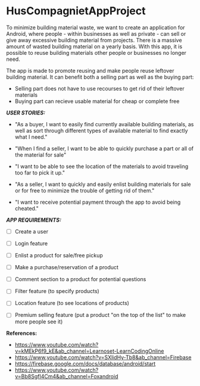 # HusCompagnietAppProject

To minimize building material waste, we want to create an application for Android, where people - within businesses as well as private - can sell or give away excessive building material from projects.
There is a massive amount of wasted building material on a yearly basis. With this app, it is possible to reuse building materials other people or businesses no longer need. 

The app is made to promote reusing and make people reuse leftover building material. It can benefit both a selling part as well as the buying part:
- Selling part does not have to use recourses to get rid of their leftover materials
- Buying part can recieve usable material for cheap or complete free

***USER STORIES:***

-	"As a buyer, I want to easily find currently available building materials, as well as sort through different types of available material to find exactly what I need."
-	"When I find a seller, I want to be able to quickly purchase a part or all of the material for sale"
-	"I want to be able to see the location of the materials to avoid traveling too far to pick it up."

-	"As a seller, I want to quickly and easily enlist building materials for sale or for free to minimize the trouble of getting rid of them."
-	"I want to receive potential payment through the app to avoid being cheated."

***APP REQUIREMENTS:***
- [ ] Create a user
- [ ] Login feature
- [ ] Enlist a product for sale/free pickup
- [ ] Make a purchase/reservation of a product
- [ ] Comment section to a product for potential questions
- [ ] Filter feature (to specify products)
- [ ] Location feature (to see locations of products)
- [ ] Premium selling feature (put a product "on the top of the list" to make more people see it)



**References:**
- https://www.youtube.com/watch?v=kMEkP6f9_kE&ab_channel=Learnoset-LearnCodingOnline
- https://www.youtube.com/watch?v=SXlidHy-Tb8&ab_channel=Firebase
- https://firebase.google.com/docs/database/android/start
- https://www.youtube.com/watch?v=Bb8SgfI4Cm4&ab_channel=Foxandroid

